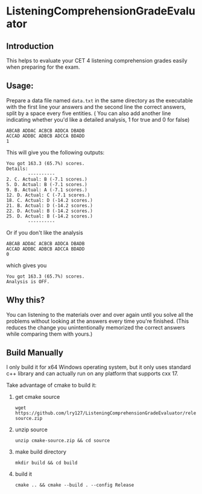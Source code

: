 # ListeningComprehensionGradeEvaluator

## Introduction

This helps to evaluate your CET 4 listening comprehension grades easily when preparing for the exam.

## Usage:

Prepare a data file named `data.txt` in the same directory as the executable with the first line your answers and the second line the correct answers, split by a space every five entities. ( You can also add another line indicating whether you'd like a detailed analysis, 1 for true and 0 for false)

```
ABCAB ADDAC ACBCB ADDCA DBADB
ACCAD ADDBC ADBCB ADCCA BDADD
1
```

This will give you the following outputs:

```
You got 163.3 (65.7%) scores.
Details:
        ----------
2. C. Actual: B (-7.1 scores.)
5. D. Actual: B (-7.1 scores.)
9. B. Actual: A (-7.1 scores.)
12. D. Actual: C (-7.1 scores.)
18. C. Actual: D (-14.2 scores.)
21. B. Actual: D (-14.2 scores.)
22. D. Actual: B (-14.2 scores.)
25. D. Actual: B (-14.2 scores.)
        ----------
```

Or if you don't like the analysis

```
ABCAB ADDAC ACBCB ADDCA DBADB
ACCAD ADDBC ADBCB ADCCA BDADD
0
```

which gives you

```
You got 163.3 (65.7%) scores.
Analysis is OFF.
```

## Why this?

You can listening to the materials over and over again until you solve all the problems without looking at the answers every time you're finished. (This reduces the change you unintentionally memorized the correct answers while comparing them with yours.)

## Build Manually

I only build it for x64 Windows operating system, but it only uses standard c++ library and can actually run on any platform that supports cxx 17.

Take advantage of cmake to build it:

1. get cmake source
   
   ```
   wget https://github.com/lry127/ListeningComprehensionGradeEvaluator/releases/download/v1.0.0/cmake-source.zip
   ```

2. unzip source
   
   ```
   unzip cmake-source.zip && cd source
   ```

3. make build directory
   
   ```
   mkdir build && cd build 
   ```

4. build it
   
   ```
   cmake .. && cmake --build . --config Release
   ```
   
   
